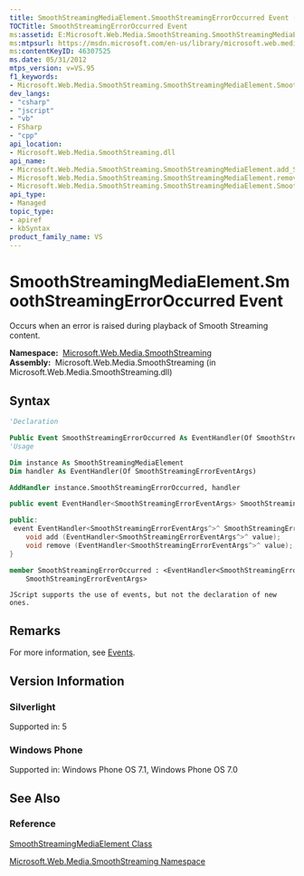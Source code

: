 ```yaml
---
title: SmoothStreamingMediaElement.SmoothStreamingErrorOccurred Event (Microsoft.Web.Media.SmoothStreaming)
TOCTitle: SmoothStreamingErrorOccurred Event
ms:assetid: E:Microsoft.Web.Media.SmoothStreaming.SmoothStreamingMediaElement.SmoothStreamingErrorOccurred
ms:mtpsurl: https://msdn.microsoft.com/en-us/library/microsoft.web.media.smoothstreaming.smoothstreamingmediaelement.smoothstreamingerroroccurred(v=VS.95)
ms:contentKeyID: 46307525
ms.date: 05/31/2012
mtps_version: v=VS.95
f1_keywords:
- Microsoft.Web.Media.SmoothStreaming.SmoothStreamingMediaElement.SmoothStreamingErrorOccurred
dev_langs:
- "csharp"
- "jscript"
- "vb"
- FSharp
- "cpp"
api_location:
- Microsoft.Web.Media.SmoothStreaming.dll
api_name:
- Microsoft.Web.Media.SmoothStreaming.SmoothStreamingMediaElement.add_SmoothStreamingErrorOccurred
- Microsoft.Web.Media.SmoothStreaming.SmoothStreamingMediaElement.remove_SmoothStreamingErrorOccurred
- Microsoft.Web.Media.SmoothStreaming.SmoothStreamingMediaElement.SmoothStreamingErrorOccurred
api_type:
- Managed
topic_type:
- apiref
- kbSyntax
product_family_name: VS
---
```


# SmoothStreamingMediaElement.SmoothStreamingErrorOccurred Event

Occurs when an error is raised during playback of Smooth Streaming content.

**Namespace:**  [Microsoft.Web.Media.SmoothStreaming](microsoft-web-media-smoothstreaming-namespace_1.md)  
**Assembly:**  Microsoft.Web.Media.SmoothStreaming (in Microsoft.Web.Media.SmoothStreaming.dll)

## Syntax

```vb
'Declaration

Public Event SmoothStreamingErrorOccurred As EventHandler(Of SmoothStreamingErrorEventArgs)
'Usage

Dim instance As SmoothStreamingMediaElement
Dim handler As EventHandler(Of SmoothStreamingErrorEventArgs)

AddHandler instance.SmoothStreamingErrorOccurred, handler
```

```csharp
public event EventHandler<SmoothStreamingErrorEventArgs> SmoothStreamingErrorOccurred
```

```cpp
public:
 event EventHandler<SmoothStreamingErrorEventArgs^>^ SmoothStreamingErrorOccurred {
    void add (EventHandler<SmoothStreamingErrorEventArgs^>^ value);
    void remove (EventHandler<SmoothStreamingErrorEventArgs^>^ value);
}
```

``` fsharp
member SmoothStreamingErrorOccurred : <EventHandler<SmoothStreamingErrorEventArgs>,
    SmoothStreamingErrorEventArgs>
```

```jscript
JScript supports the use of events, but not the declaration of new ones.
```

## Remarks

For more information, see [Events](events.md).

## Version Information

### Silverlight

Supported in: 5  

### Windows Phone

Supported in: Windows Phone OS 7.1, Windows Phone OS 7.0  

## See Also

### Reference

[SmoothStreamingMediaElement Class](smoothstreamingmediaelement-class-microsoft-web-media-smoothstreaming_1.md)

[Microsoft.Web.Media.SmoothStreaming Namespace](microsoft-web-media-smoothstreaming-namespace_1.md)

